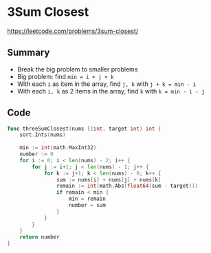 # 3Sum Closest

https://leetcode.com/problems/3sum-closest/

## Summary

- Break the big problem to smaller problems
- Big problem: find `min = i + j + k`
- With each `i` as item in the array, find `j, k` with `j + k = min - i`
- With each `i, k` as 2 items in the array, find `k` with `k = min - i - j`

## Code

```go
func threeSumClosest(nums []int, target int) int {
    sort.Ints(nums)
    
    min := int(math.MaxInt32)
    number := 0
    for i := 0; i < len(nums) - 2; i++ {
        for j := i+1; j < len(nums) - 1; j++ {
            for k := j+1; k < len(nums) - 0; k++ {
                sum := nums[i] + nums[j] + nums[k]
                remain := int(math.Abs(float64(sum - target)))
                if remain < min {
                    min = remain
                    number = sum
                }
            }
        }
    }
    return number
}
```
